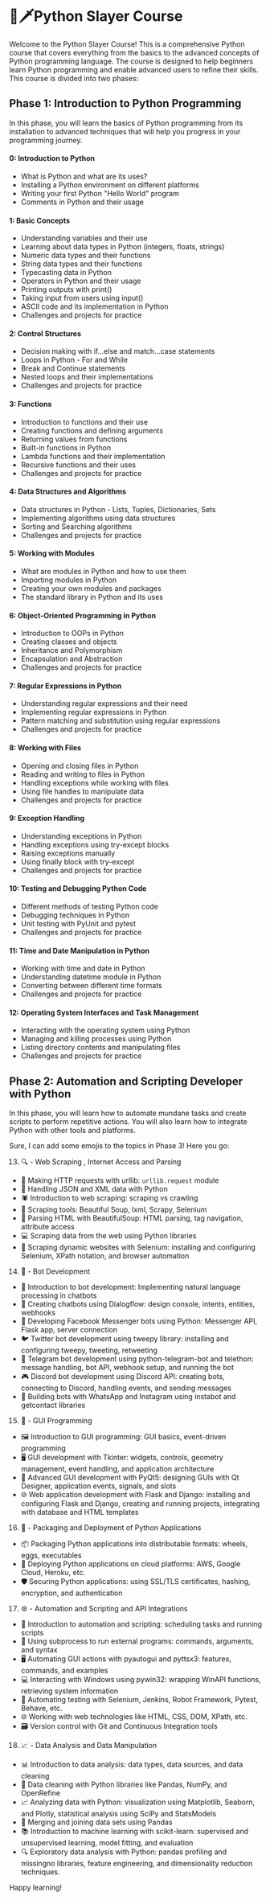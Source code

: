 # 🐍🗡️Python Slayer Course

Welcome to the Python Slayer Course! 
This is a comprehensive Python course that covers everything from the basics to the advanced concepts of Python programming language. The course is designed to help beginners learn Python programming and enable advanced users to refine their skills. This course is divided into two phases:


## Phase 1: Introduction to Python Programming
In this phase, you will learn the basics of Python programming from its installation to advanced techniques that will help you progress in your programming journey. 

#### 0: Introduction to Python
- What is Python and what are its uses?
- Installing a Python environment on different platforms
- Writing your first Python "Hello World" program
- Comments in Python and their usage

#### 1: Basic Concepts
- Understanding variables and their use
- Learning about data types in Python (integers, floats, strings)
- Numeric data types and their functions
- String data types and their functions
- Typecasting data in Python
- Operators in Python and their usage
- Printing outputs with print()
- Taking input from users using input()
- ASCII code and its implementation in Python
- Challenges and projects for practice

#### 2: Control Structures
- Decision making with if...else and match...case statements 
- Loops in Python - For and While
- Break and Continue statements
- Nested loops and their implementations
- Challenges and projects for practice

#### 3: Functions
- Introduction to functions and their use
- Creating functions and defining arguments
- Returning values from functions
- Built-in functions in Python
- Lambda functions and their implementation
- Recursive functions and their uses
- Challenges and projects for practice

#### 4: Data Structures and Algorithms
- Data structures in Python - Lists, Tuples, Dictionaries, Sets
- Implementing algorithms using data structures
- Sorting and Searching algorithms
- Challenges and projects for practice

#### 5: Working with Modules
- What are modules in Python and how to use them
- Importing modules in Python
- Creating your own modules and packages
- The standard library in Python and its uses

#### 6: Object-Oriented Programming in Python
- Introduction to OOPs in Python
- Creating classes and objects
- Inheritance and Polymorphism
- Encapsulation and Abstraction
- Challenges and projects for practice

#### 7: Regular Expressions in Python
- Understanding regular expressions and their need
- Implementing regular expressions in Python
- Pattern matching and substitution using regular expressions
- Challenges and projects for practice

#### 8: Working with Files
- Opening and closing files in Python
- Reading and writing to files in Python
- Handling exceptions while working with files
- Using file handles to manipulate data
- Challenges and projects for practice

#### 9: Exception Handling
- Understanding exceptions in Python
- Handling exceptions using try-except blocks
- Raising exceptions manually
- Using finally block with try-except
- Challenges and projects for practice

#### 10: Testing and Debugging Python Code
- Different methods of testing Python code
- Debugging techniques in Python
- Unit testing with PyUnit and pytest
- Challenges and projects for practice

#### 11: Time and Date Manipulation in Python
- Working with time and date in Python
- Understanding datetime module in Python
- Converting between different time formats
- Challenges and projects for practice

####  12: Operating System Interfaces and Task Management
- Interacting with the operating system using Python
- Managing and killing processes using Python
- Listing directory contents and manipulating files
- Challenges and projects for practice


## Phase 2: Automation and Scripting Developer with Python
In this phase, you will learn how to automate mundane tasks and create scripts to perform repetitive actions. You will also learn how to integrate Python with other tools and platforms.

Sure, I can add some emojis to the topics in Phase 3! Here you go:

13. 🔍 - Web Scraping , Internet Access and Parsing
- 📡 Making HTTP requests with urllib: `urllib.request` module
- 🎁 Handling JSON and XML data with Python 
- 🕷️ Introduction to web scraping: scraping vs crawling
- 🌟 Scraping tools: Beautiful Soup, lxml, Scrapy, Selenium
- 🧬 Parsing HTML with BeautifulSoup: HTML parsing, tag navigation, attribute access
- 💻 Scraping data from the web using Python libraries 
- 🔮 Scraping dynamic websites with Selenium: installing and configuring Selenium, XPath notation, and browser automation

14. 🤖 - Bot Development
- 🤖 Introduction to bot development: Implementing natural language processing in chatbots
- 💬 Creating chatbots using Dialogflow: design console, intents, entities, webhooks
- 📲 Developing Facebook Messenger bots using Python: Messenger API, Flask app, server connection
- 🐦 Twitter bot development using tweepy library: installing and configuring tweepy, tweeting, retweeting 
- 🤖 Telegram bot development using python-telegram-bot and telethon: message handling, bot API, webhook setup, and running the bot
- 🎮 Discord bot development using Discord API: creating bots, connecting to Discord, handling events, and sending messages
- 📱 Building bots with WhatsApp and Instagram using instabot and getcontact libraries

15. 🎨 - GUI Programming
- 🖼️ Introduction to GUI programming: GUI basics, event-driven programming
- 🖥️ GUI development with Tkinter: widgets, controls, geometry management, event handling, and application architecture
- 🚀 Advanced GUI development with PyQt5: designing GUIs with Qt Designer, application events, signals, and slots
- 🌐 Web application development with Flask and Django: installing and configuring Flask and Django, creating and running projects, integrating with database and HTML templates


16. 🚀 - Packaging and Deployment of Python Applications
- 📦 Packaging Python applications into distributable formats: wheels, eggs, executables
- 🚀 Deploying Python applications on cloud platforms: AWS, Google Cloud, Heroku, etc.
- 🛡️ Securing Python applications: using SSL/TLS certificates, hashing, encryption, and authentication

17. ⚙️ - Automation and Scripting and API Integrations

- 🤖 Introduction to automation and scripting: scheduling tasks and running scripts
- 🔧 Using subprocess to run external programs: commands, arguments, and syntax
- 🖥️ Automating GUI actions with pyautogui and pyttsx3: features, commands, and examples
- 💻 Interacting with Windows using pywin32: wrapping WinAPI functions, retrieving system information 
- 🤖 Automating testing with Selenium, Jenkins, Robot Framework, Pytest, Behave, etc. 
- 🌐 Working with web technologies like HTML, CSS, DOM, XPath, etc.
- 🗃️ Version control with Git and Continuous Integration tools

18. 📈 - Data Analysis and Data Manipulation
- 📊 Introduction to data analysis: data types, data sources, and data cleaning
- 🧹 Data cleaning with Python libraries like Pandas, NumPy, and OpenRefine
- 📈 Analyzing data with Python: visualization using Matplotlib, Seaborn, and Plotly, statistical analysis using SciPy and StatsModels
- 🤝 Merging and joining data sets using Pandas
- 📚 Introduction to machine learning with scikit-learn: supervised and unsupervised learning, model fitting, and evaluation
- 🔍 Exploratory data analysis with Python: pandas profiling and missingno libraries, feature engineering, and dimensionality reduction techniques.

Happy learning!

